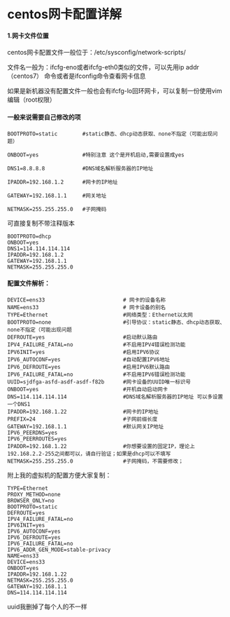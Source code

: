 # centos网卡配置详解

#### 1.网卡文件位置

centos网卡配置文件一般位于：/etc/sysconfig/network-scripts/

文件名一般为：ifcfg-eno或者ifcfg-eth0类似的文件，可以先用ip addr（centos7） 命令或者是ifconfig命令查看网卡信息

如果是新机器没有配置文件一般也会有ifcfg-lo回环网卡，可以复制一份使用vim编辑（root权限）

#### 一般来说需要自己修改的项

```
BOOTPROTO=static        #static静态、dhcp动态获取、none不指定（可能出现问题）

ONBOOT=yes              #特别注意 这个是开机启动,需要设置成yes

DNS1=8.8.8.8            #DNS域名解析服务器的IP地址

IPADDR=192.168.1.2      #网卡的IP地址

GATEWAY=192.168.1.1     #网关地址

NETMASK=255.255.255.0   #子网掩码
```

可直接复制不带注释版本

```
BOOTPROTO=dhcp
ONBOOT=yes             
DNS1=114.114.114.114           
IPADDR=192.168.1.2      
GATEWAY=192.168.1.1     
NETMASK=255.255.255.0   
```

#### 配置文件解析：

```
DEVICE=ens33                         # 网卡的设备名称
NAME=ens33                           # 网卡设备的别名
TYPE=Ethernet                        #网络类型：Ethernet以太网
BOOTPROTO=none                       #引导协议：static静态、dhcp动态获取、none不指定（可能出现问题
DEFROUTE=yes                         #启动默认路由
IPV4_FAILURE_FATAL=no                #不启用IPV4错误检测功能
IPV6INIT=yes                         #启用IPV6协议
IPV6_AUTOCONF=yes                    #自动配置IPV6地址
IPV6_DEFROUTE=yes                    #启用IPV6默认路由
IPV6_FAILURE_FATAL=no                #不启用IPV6错误检测功能
UUID=sjdfga-asfd-asdf-asdf-f82b      #网卡设备的UUID唯一标识号
ONBOOT=yes                           #开机自动启动网卡
DNS=114.114.114.114                  #DNS域名解析服务器的IP地址 可以多设置一个DNS1
IPADDR=192.168.1.22                  #网卡的IP地址
PREFIX=24                            #子网前缀长度
GATEWAY=192.168.1.1                  #默认网关IP地址
IPV6_PEERDNS=yes
IPV6_PEERROUTES=yes
IPADDR=192.168.1.22                  #你想要设置的固定IP，理论上192.168.2.2-255之间都可以，请自行验证；如果是dhcp可以不填写
NETMASK=255.255.255.0                #子网掩码，不需要修改；
```

附上我的虚拟机的配置方便大家复制：

```
TYPE=Ethernet
PROXY_METHOD=none
BROWSER_ONLY=no
BOOTPROTO=static
DEFROUTE=yes
IPV4_FAILURE_FATAL=no
IPV6INIT=yes
IPV6_AUTOCONF=yes
IPV6_DEFROUTE=yes
IPV6_FAILURE_FATAL=no
IPV6_ADDR_GEN_MODE=stable-privacy
NAME=ens33
DEVICE=ens33
ONBOOT=yes
IPADDR=192.168.1.22
NETMASK=255.255.255.0
GATEWAY=192.168.1.1
DNS=114.114.114.114
```

uuid我删掉了每个人的不一样